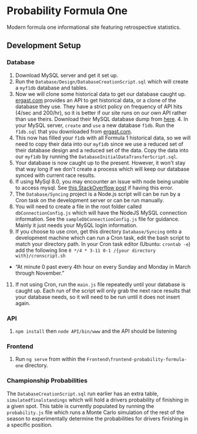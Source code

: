 # Probability Formula One
Modern formula one informational site featuring retrospective statistics.

## Development Setup
### Database
1. Download MySQL server and get it set up.
2. Run the `Database/Design/DatabaseCreationScript.sql` which will create a `myf1db` database and tables.
3. Now we will clone some historical data to get our database caught up. [ergast.com](http://ergast.com/mrd/) provides an API to get historical data, or a clone of the database they use. They have a strict policy on frequency of API hits (4/sec and 200/hr), so it is better if our site runs on our own API rather than use theirs. Download their MySQL database dump from [here](http://ergast.com/mrd/db/). 4. In your MySQL server, `create` and `use` a new database `f1db`. Run the `f1db.sql` that you downloaded from [ergast.com](http://ergast.com/mrd/db/).
5. This now has filled your `f1db` with all Formula 1 historical data, so we will need to copy their data into our `myf1db` since we use a reduced set of their database design and a reduced set of the data. Copy the data into our `myf1db` by running the `DatabaseInitialDataTransferScript.sql`.
6. Your database is now caught up to the present. However, it won't stay that way long if we don't create a process which will keep our database synced with current race results.
7. If using MySql 8.0, you may encounter an issue with node being unable to access mysql. See [this StackOverflow post](https://stackoverflow.com/questions/50093144/mysql-8-0-client-does-not-support-authentication-protocol-requested-by-server) if having this error. 
8. The `Database/Syncing` project is a Node.js script will can be run by a Cron task on the development server or can be run manually.
9. You will need to create a file in the root folder called `dbConnectionConfig.js` which will have the NodeJS MySQL connection information. See the `sampleDbConnectionConfig.js` file for guidance. Mainly it just needs your MySQL login information.
10. If you choose to use cron, get this directory `Database/Syncing` onto a development machine which can run a Cron task, edit the bash script to match your directory path. In your Cron task editor (Ubuntu: `crontab -e`) add the following line `0 */4 * 3-11 0-1 /{your directory with}/cronscript.sh`
 - “At minute 0 past every 4th hour on every Sunday and Monday in March through November.”
11. If not using Cron, run the `main.js` file repeatedly until your database is caught up. Each run of the script will only grab the next race results that your database needs, so it will need to be run until it does not insert again.

### API
1. `npm install` then `node API/bin/www` and the API should be listening

### Frontend
1. Run `ng serve` from within the `Frontend\frontend-probability-formula-one` directory.

### Championship Probabilities
The `DatabaseCreationScript.sql` run earlier has an extra table, `simulatedfinalstandings` which will hold a drivers probability of finishing in a given spot. This table is currently populated by running the `probability.js` file which runs a Monte Carlo simulation of the rest of the season to experimentally determine the probabilities for drivers finishing in a specific position.
